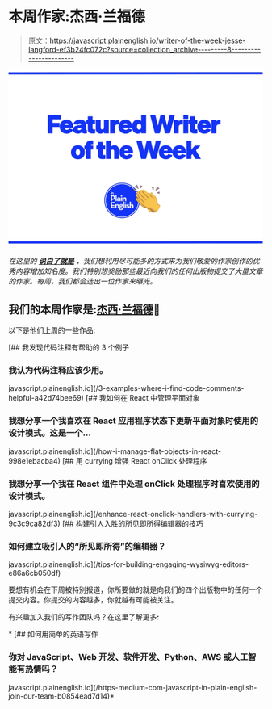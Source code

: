 # 本周作家:杰西·兰福德

> 原文：<https://javascript.plainenglish.io/writer-of-the-week-jesse-langford-ef3b24fc072c?source=collection_archive---------8----------------------->

![](img/424e9f774c4772306ed63071aba29679.png)

*在这里的* [***说白了就是***](https://plainenglish.io) *，我们想利用尽可能多的方式来为我们敬爱的作家创作的优秀内容增加知名度。我们特别想奖励那些最近向我们的任何出版物提交了大量文章的作家。每周，我们都会选出一位作家来曝光。*

## 我们的本周作家是:[杰西·兰福德](https://jesse-94998.medium.com/)🎉

以下是他们上周的一些作品:

[](/3-examples-where-i-find-code-comments-helpful-a42d74bee69) [## 我发现代码注释有帮助的 3 个例子

### 我认为代码注释应该少用。

javascript.plainenglish.io](/3-examples-where-i-find-code-comments-helpful-a42d74bee69) [](/how-i-manage-flat-objects-in-react-998e1ebacba4) [## 我如何在 React 中管理平面对象

### 我想分享一个我喜欢在 React 应用程序状态下更新平面对象时使用的设计模式。这是一个…

javascript.plainenglish.io](/how-i-manage-flat-objects-in-react-998e1ebacba4) [](/enhance-react-onclick-handlers-with-currying-9c3c9ca82df3) [## 用 currying 增强 React onClick 处理程序

### 我想分享一个我在 React 组件中处理 onClick 处理程序时喜欢使用的设计模式。

javascript.plainenglish.io](/enhance-react-onclick-handlers-with-currying-9c3c9ca82df3) [](/tips-for-building-engaging-wysiwyg-editors-e86a6cb050df) [## 构建引人入胜的所见即所得编辑器的技巧

### 如何建立吸引人的“所见即所得”的编辑器？

javascript.plainenglish.io](/tips-for-building-engaging-wysiwyg-editors-e86a6cb050df) 

要想有机会在下周被特别报道，你所要做的就是向我们的四个出版物中的任何一个提交内容。你提交的内容越多，你就越有可能被关注。

有兴趣加入我们的写作团队吗？在这里了解更多[](/https-medium-com-javascript-in-plain-english-join-our-team-b0854ead7d14)**:**

*[](/https-medium-com-javascript-in-plain-english-join-our-team-b0854ead7d14) [## 如何用简单的英语写作

### 你对 JavaScript、Web 开发、软件开发、Python、AWS 或人工智能有热情吗？

javascript.plainenglish.io](/https-medium-com-javascript-in-plain-english-join-our-team-b0854ead7d14)*
